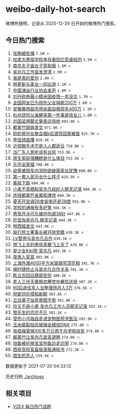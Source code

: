 # weibo-daily-hot-search

微博热搜榜，记录从 2020-12-29 日开始的微博热门搜索。

## 今日热门搜索

<!-- BEGIN -->

1. [张陶被批捕](https://s.weibo.com/weibo?q=%23%E5%BC%A0%E9%99%B6%E8%A2%AB%E6%89%B9%E6%8D%95%23&Refer=top) `7.5M 🔥`
1. [加拿大寄宿学校幸存者回忆受虐经历](https://s.weibo.com/weibo?q=%23%E5%8A%A0%E6%8B%BF%E5%A4%A7%E5%AF%84%E5%AE%BF%E5%AD%A6%E6%A0%A1%E5%B9%B8%E5%AD%98%E8%80%85%E5%9B%9E%E5%BF%86%E5%8F%97%E8%99%90%E7%BB%8F%E5%8E%86%23&Refer=top) `3.5M 🔥`
1. [南京夫子庙女子穿和服](https://s.weibo.com/weibo?q=%23%E5%8D%97%E4%BA%AC%E5%A4%AB%E5%AD%90%E5%BA%99%E5%A5%B3%E5%AD%90%E7%A9%BF%E5%92%8C%E6%9C%8D%23&Refer=top) `2.5M 🔥`
1. [吴亦凡工作室发澄清](https://s.weibo.com/weibo?q=%23%E5%90%B4%E4%BA%A6%E5%87%A1%E5%B7%A5%E4%BD%9C%E5%AE%A4%E5%8F%91%E6%BE%84%E6%B8%85%23&Refer=top) `2.5M 🔥`
1. [我是真的爱你](https://s.weibo.com/weibo?q=%23%E6%88%91%E6%98%AF%E7%9C%9F%E7%9A%84%E7%88%B1%E4%BD%A0%23&Refer=top) `2.4M 🔥`
1. [林更新与美女一同出游](https://s.weibo.com/weibo?q=%23%E6%9E%97%E6%9B%B4%E6%96%B0%E4%B8%8E%E7%BE%8E%E5%A5%B3%E4%B8%80%E5%90%8C%E5%87%BA%E6%B8%B8%23&Refer=top) `2.1M 🔥`
1. [中国演出行业协会发声](https://s.weibo.com/weibo?q=%23%E4%B8%AD%E5%9B%BD%E6%BC%94%E5%87%BA%E8%A1%8C%E4%B8%9A%E5%8D%8F%E4%BC%9A%E5%8F%91%E5%A3%B0%23&Refer=top) `1.9M 🔥`
1. [刘丹称杨幂小糯米因疫情一年没见](https://s.weibo.com/weibo?q=%23%E5%88%98%E4%B8%B9%E7%A7%B0%E6%9D%A8%E5%B9%82%E5%B0%8F%E7%B3%AF%E7%B1%B3%E5%9B%A0%E7%96%AB%E6%83%85%E4%B8%80%E5%B9%B4%E6%B2%A1%E8%A7%81%23&Refer=top) `1.7M 🔥`
1. [全国网友已为烧伤父女捐款200万](https://s.weibo.com/weibo?q=%23%E5%85%A8%E5%9B%BD%E7%BD%91%E5%8F%8B%E5%B7%B2%E4%B8%BA%E7%83%A7%E4%BC%A4%E7%88%B6%E5%A5%B3%E6%8D%90%E6%AC%BE200%E4%B8%87%23&Refer=top) `1.6M 🔥`
1. [安徽暴雨超市用米面自救损失400万](https://s.weibo.com/weibo?q=%23%E5%AE%89%E5%BE%BD%E6%9A%B4%E9%9B%A8%E8%B6%85%E5%B8%82%E7%94%A8%E7%B1%B3%E9%9D%A2%E8%87%AA%E6%95%91%E6%8D%9F%E5%A4%B1400%E4%B8%87%23&Refer=top) `1.1M 🔥`
1. [杭州烧伤父亲醒来第一件事是找女儿](https://s.weibo.com/weibo?q=%23%E6%9D%AD%E5%B7%9E%E7%83%A7%E4%BC%A4%E7%88%B6%E4%BA%B2%E9%86%92%E6%9D%A5%E7%AC%AC%E4%B8%80%E4%BB%B6%E4%BA%8B%E6%98%AF%E6%89%BE%E5%A5%B3%E5%84%BF%23&Refer=top) `1.0M 🔥`
1. [刘国梁用脚丈量奥运场地](https://s.weibo.com/weibo?q=%23%E5%88%98%E5%9B%BD%E6%A2%81%E7%94%A8%E8%84%9A%E4%B8%88%E9%87%8F%E5%A5%A5%E8%BF%90%E5%9C%BA%E5%9C%B0%23&Refer=top) `983.9K 🔥`
1. [都美竹姐姐发文](https://s.weibo.com/weibo?q=%23%E9%83%BD%E7%BE%8E%E7%AB%B9%E5%A7%90%E5%A7%90%E5%8F%91%E6%96%87%23&Refer=top) `971.9K 🔥`
1. [奶奶带孙女聚会唱k后酒驾回家被查](https://s.weibo.com/weibo?q=%23%E5%A5%B6%E5%A5%B6%E5%B8%A6%E5%AD%99%E5%A5%B3%E8%81%9A%E4%BC%9A%E5%94%B1k%E5%90%8E%E9%85%92%E9%A9%BE%E5%9B%9E%E5%AE%B6%E8%A2%AB%E6%9F%A5%23&Refer=top) `925.7K 🔥`
1. [李佳琦直播](https://s.weibo.com/weibo?q=%E6%9D%8E%E4%BD%B3%E7%90%A6%E7%9B%B4%E6%92%AD&Refer=top) `828.3K 🔥`
1. [近视眼手术不是人人都适合](https://s.weibo.com/weibo?q=%23%E8%BF%91%E8%A7%86%E7%9C%BC%E6%89%8B%E6%9C%AF%E4%B8%8D%E6%98%AF%E4%BA%BA%E4%BA%BA%E9%83%BD%E9%80%82%E5%90%88%23&Refer=top) `758.0K 🔥`
1. [当广东人民听说有台风](https://s.weibo.com/weibo?q=%23%E5%BD%93%E5%B9%BF%E4%B8%9C%E4%BA%BA%E6%B0%91%E5%90%AC%E8%AF%B4%E6%9C%89%E5%8F%B0%E9%A3%8E%23&Refer=top) `753.9K 🔥`
1. [原生家庭很糟糕是什么体验](https://s.weibo.com/weibo?q=%23%E5%8E%9F%E7%94%9F%E5%AE%B6%E5%BA%AD%E5%BE%88%E7%B3%9F%E7%B3%95%E6%98%AF%E4%BB%80%E4%B9%88%E4%BD%93%E9%AA%8C%23&Refer=top) `753.5K 🔥`
1. [乐华全家福](https://s.weibo.com/weibo?q=%23%E4%B9%90%E5%8D%8E%E5%85%A8%E5%AE%B6%E7%A6%8F%23&Refer=top) `708.4K 🔥`
1. [幼童被锁车内消防欲破窗家长犹豫](https://s.weibo.com/weibo?q=%23%E5%B9%BC%E7%AB%A5%E8%A2%AB%E9%94%81%E8%BD%A6%E5%86%85%E6%B6%88%E9%98%B2%E6%AC%B2%E7%A0%B4%E7%AA%97%E5%AE%B6%E9%95%BF%E7%8A%B9%E8%B1%AB%23&Refer=top) `688.6K 🔥`
1. [第一套人民币长什么样子](https://s.weibo.com/weibo?q=%23%E7%AC%AC%E4%B8%80%E5%A5%97%E4%BA%BA%E6%B0%91%E5%B8%81%E9%95%BF%E4%BB%80%E4%B9%88%E6%A0%B7%E5%AD%90%23&Refer=top) `629.5K 🔥`
1. [美股下跌](https://s.weibo.com/weibo?q=%E7%BE%8E%E8%82%A1%E4%B8%8B%E8%B7%8C&Refer=top) `604.4K 🔥`
1. [小柔不乖晒和吴亦凡经纪人聊天记录](https://s.weibo.com/weibo?q=%23%E5%B0%8F%E6%9F%94%E4%B8%8D%E4%B9%96%E6%99%92%E5%92%8C%E5%90%B4%E4%BA%A6%E5%87%A1%E7%BB%8F%E7%BA%AA%E4%BA%BA%E8%81%8A%E5%A4%A9%E8%AE%B0%E5%BD%95%23&Refer=top) `604.3K 🔥`
1. [连线都美竹亲属和律师](https://s.weibo.com/weibo?q=%23%E8%BF%9E%E7%BA%BF%E9%83%BD%E7%BE%8E%E7%AB%B9%E4%BA%B2%E5%B1%9E%E5%92%8C%E5%BE%8B%E5%B8%88%23&Refer=top) `604.3K 🔥`
1. [夏天开空调26度省电还是28度](https://s.weibo.com/weibo?q=%23%E5%A4%8F%E5%A4%A9%E5%BC%80%E7%A9%BA%E8%B0%8326%E5%BA%A6%E7%9C%81%E7%94%B5%E8%BF%98%E6%98%AF28%E5%BA%A6%23&Refer=top) `591.9K 🔥`
1. [学校的通报有多好笑](https://s.weibo.com/weibo?q=%23%E5%AD%A6%E6%A0%A1%E7%9A%84%E9%80%9A%E6%8A%A5%E6%9C%89%E5%A4%9A%E5%A5%BD%E7%AC%91%23&Refer=top) `504.5K 🔥`
1. [男孩开冰可乐被炸伤缝38针](https://s.weibo.com/weibo?q=%23%E7%94%B7%E5%AD%A9%E5%BC%80%E5%86%B0%E5%8F%AF%E4%B9%90%E8%A2%AB%E7%82%B8%E4%BC%A4%E7%BC%9D38%E9%92%88%23&Refer=top) `447.6K 🔥`
1. [於佳怡吴亦凡 聊天记录](https://s.weibo.com/weibo?q=%E6%96%BC%E4%BD%B3%E6%80%A1%E5%90%B4%E4%BA%A6%E5%87%A1%20%E8%81%8A%E5%A4%A9%E8%AE%B0%E5%BD%95&Refer=top) `444.3K 🔥`
1. [林西娅发文](https://s.weibo.com/weibo?q=%23%E6%9E%97%E8%A5%BF%E5%A8%85%E5%8F%91%E6%96%87%23&Refer=top) `443.9K 🔥`
1. [殴打院士董事长被开除党籍](https://s.weibo.com/weibo?q=%23%E6%AE%B4%E6%89%93%E9%99%A2%E5%A3%AB%E8%91%A3%E4%BA%8B%E9%95%BF%E8%A2%AB%E5%BC%80%E9%99%A4%E5%85%9A%E7%B1%8D%23&Refer=top) `439.3K 🔥`
1. [LV暂停与吴亦凡合作](https://s.weibo.com/weibo?q=%23LV%E6%9A%82%E5%81%9C%E4%B8%8E%E5%90%B4%E4%BA%A6%E5%87%A1%E5%90%88%E4%BD%9C%23&Refer=top) `439.1K 🔥`
1. [想飞上天的男孩真要飞上天了](https://s.weibo.com/weibo?q=%23%E6%83%B3%E9%A3%9E%E4%B8%8A%E5%A4%A9%E7%9A%84%E7%94%B7%E5%AD%A9%E7%9C%9F%E8%A6%81%E9%A3%9E%E4%B8%8A%E5%A4%A9%E4%BA%86%23&Refer=top) `429.0K 🔥`
1. [是少女Kiki呀 吴亦凡](https://s.weibo.com/weibo?q=%E6%98%AF%E5%B0%91%E5%A5%B3Kiki%E5%91%80%20%E5%90%B4%E4%BA%A6%E5%87%A1&Refer=top) `403.5K 🔥`
1. [夜旅人官宣](https://s.weibo.com/weibo?q=%23%E5%A4%9C%E6%97%85%E4%BA%BA%E5%AE%98%E5%AE%A3%23&Refer=top) `403.0K 🔥`
1. [上海外滩4000平方米玻璃穹顶亮相](https://s.weibo.com/weibo?q=%23%E4%B8%8A%E6%B5%B7%E5%A4%96%E6%BB%A94000%E5%B9%B3%E6%96%B9%E7%B1%B3%E7%8E%BB%E7%92%83%E7%A9%B9%E9%A1%B6%E4%BA%AE%E7%9B%B8%23&Refer=top) `391.7K 🔥`
1. [保时捷终止与吴亦凡合作关系](https://s.weibo.com/weibo?q=%23%E4%BF%9D%E6%97%B6%E6%8D%B7%E7%BB%88%E6%AD%A2%E4%B8%8E%E5%90%B4%E4%BA%A6%E5%87%A1%E5%90%88%E4%BD%9C%E5%85%B3%E7%B3%BB%23&Refer=top) `391.1K 🔥`
1. [陈立农回应腿部受伤](https://s.weibo.com/weibo?q=%23%E9%99%88%E7%AB%8B%E5%86%9C%E5%9B%9E%E5%BA%94%E8%85%BF%E9%83%A8%E5%8F%97%E4%BC%A4%23&Refer=top) `389.3K 🔥`
1. [老人三伏天裹棉衣睡觉中暑险送命](https://s.weibo.com/weibo?q=%23%E8%80%81%E4%BA%BA%E4%B8%89%E4%BC%8F%E5%A4%A9%E8%A3%B9%E6%A3%89%E8%A1%A3%E7%9D%A1%E8%A7%89%E4%B8%AD%E6%9A%91%E9%99%A9%E9%80%81%E5%91%BD%23&Refer=top) `387.2K 🔥`
1. [90后退伍军人当整理师月入3万](https://s.weibo.com/weibo?q=%2390%E5%90%8E%E9%80%80%E4%BC%8D%E5%86%9B%E4%BA%BA%E5%BD%93%E6%95%B4%E7%90%86%E5%B8%88%E6%9C%88%E5%85%A53%E4%B8%87%23&Refer=top) `376.5K 🔥`
1. [倪妮邓伦搭档新剧](https://s.weibo.com/weibo?q=%23%E5%80%AA%E5%A6%AE%E9%82%93%E4%BC%A6%E6%90%AD%E6%A1%A3%E6%96%B0%E5%89%A7%23&Refer=top) `363.6K 🔥`
1. [立白章子怡背景图手势](https://s.weibo.com/weibo?q=%23%E7%AB%8B%E7%99%BD%E7%AB%A0%E5%AD%90%E6%80%A1%E8%83%8C%E6%99%AF%E5%9B%BE%E6%89%8B%E5%8A%BF%23&Refer=top) `361.8K 🔥`
1. [你又不是小章 吴亦凡工作人员聊天记录](https://s.weibo.com/weibo?q=%E4%BD%A0%E5%8F%88%E4%B8%8D%E6%98%AF%E5%B0%8F%E7%AB%A0%20%E5%90%B4%E4%BA%A6%E5%87%A1%E5%B7%A5%E4%BD%9C%E4%BA%BA%E5%91%98%E8%81%8A%E5%A4%A9%E8%AE%B0%E5%BD%95&Refer=top) `352.1K 🔥`
1. [贺先生的恋恋不忘](https://s.weibo.com/weibo?q=%E8%B4%BA%E5%85%88%E7%94%9F%E7%9A%84%E6%81%8B%E6%81%8B%E4%B8%8D%E5%BF%98&Refer=top) `301.1K 🔥`
1. [受伤小鸟独自走进宠物医院求医治](https://s.weibo.com/weibo?q=%23%E5%8F%97%E4%BC%A4%E5%B0%8F%E9%B8%9F%E7%8B%AC%E8%87%AA%E8%B5%B0%E8%BF%9B%E5%AE%A0%E7%89%A9%E5%8C%BB%E9%99%A2%E6%B1%82%E5%8C%BB%E6%B2%BB%23&Refer=top) `282.9K 🔥`
1. [玉米砸裂挡风玻璃全楼验DNA](https://s.weibo.com/weibo?q=%23%E7%8E%89%E7%B1%B3%E7%A0%B8%E8%A3%82%E6%8C%A1%E9%A3%8E%E7%8E%BB%E7%92%83%E5%85%A8%E6%A5%BC%E9%AA%8CDNA%23&Refer=top) `275.6K 🔥`
1. [张桂梅曾捐100多万元用于办学和扶贫](https://s.weibo.com/weibo?q=%23%E5%BC%A0%E6%A1%82%E6%A2%85%E6%9B%BE%E6%8D%90100%E5%A4%9A%E4%B8%87%E5%85%83%E7%94%A8%E4%BA%8E%E5%8A%9E%E5%AD%A6%E5%92%8C%E6%89%B6%E8%B4%AB%23&Refer=top) `274.8K 🔥`
1. [都美竹让吴亦凡宣告退圈](https://s.weibo.com/weibo?q=%23%E9%83%BD%E7%BE%8E%E7%AB%B9%E8%AE%A9%E5%90%B4%E4%BA%A6%E5%87%A1%E5%AE%A3%E5%91%8A%E9%80%80%E5%9C%88%23&Refer=top) `274.8K 🔥`
1. [怕鱼被吃掉宝宝抱鱼边走边哭](https://s.weibo.com/weibo?q=%23%E6%80%95%E9%B1%BC%E8%A2%AB%E5%90%83%E6%8E%89%E5%AE%9D%E5%AE%9D%E6%8A%B1%E9%B1%BC%E8%BE%B9%E8%B5%B0%E8%BE%B9%E5%93%AD%23&Refer=top) `274.8K 🔥`
1. [西安高校盲盒版录取通知书](https://s.weibo.com/weibo?q=%23%E8%A5%BF%E5%AE%89%E9%AB%98%E6%A0%A1%E7%9B%B2%E7%9B%92%E7%89%88%E5%BD%95%E5%8F%96%E9%80%9A%E7%9F%A5%E4%B9%A6%23&Refer=top) `272.3K 🔥`
1. [陌生的恋人](https://s.weibo.com/weibo?q=%E9%99%8C%E7%94%9F%E7%9A%84%E6%81%8B%E4%BA%BA&Refer=top) `259.5K 🔥`

数据更新于 2021-07-20 04:33:12

<!-- END -->

历史归档 [./archives](./archives)

## 相关项目

- [V2EX 每日热门话题](https://github.com/boojack/v2ex-daily-hot-topic)
